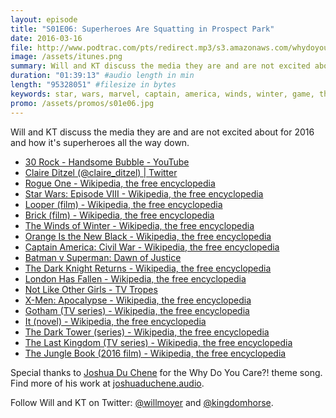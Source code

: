 ```yaml
---
layout: episode
title: "S01E06: Superheroes Are Squatting in Prospect Park"
date: 2016-03-16
file: http://www.podtrac.com/pts/redirect.mp3/s3.amazonaws.com/whydoyoucare.fm/Why+Do+You+Care+-+S01E06.mp3
image: /assets/itunes.png
summary: Will and KT discuss the media they are and are not excited about for 2016 and how it's superheroes all the way down.
duration: "01:39:13" #audio length in min
length: "95328051" #filesize in bytes
keywords: star, wars, marvel, captain, america, winds, winter, game, thrones, batman, superman, xmen, x-men, dark, tower
promo: /assets/promos/s01e06.jpg
---
```


Will and KT discuss the media they are and are not excited about for 2016 and how it's superheroes all the way down.

<ul>
  <li><a href="https://www.youtube.com/watch?v=15MwhPv3Ud4">30 Rock - Handsome Bubble - YouTube</a></li>
  <li><a href="https://twitter.com/claire_ditzel">Claire Ditzel (@claire_ditzel) | Twitter</a></li>
  <li><a href="https://en.wikipedia.org/wiki/Rogue_One">Rogue One - Wikipedia, the free encyclopedia</a></li>
  <li><a href="https://en.wikipedia.org/wiki/Star_Wars:_Episode_VIII">Star Wars: Episode VIII - Wikipedia, the free encyclopedia</a></li>
  <li><a href="https://en.wikipedia.org/wiki/Looper_(film)">Looper (film) - Wikipedia, the free encyclopedia</a></li>
  <li><a href="https://en.wikipedia.org/wiki/Brick_(film)">Brick (film) - Wikipedia, the free encyclopedia</a></li>
  <li><a href="https://en.wikipedia.org/wiki/The_Winds_of_Winter">The Winds of Winter - Wikipedia, the free encyclopedia</a></li>
  <li><a href="https://en.wikipedia.org/wiki/Orange_Is_the_New_Black">Orange Is the New Black - Wikipedia, the free encyclopedia</a></li>
  <li><a href="https://en.wikipedia.org/wiki/Captain_America:_Civil_War">Captain America: Civil War - Wikipedia, the free encyclopedia</a></li>
  <li><a href="https://en.wikipedia.org/wiki/Batman_v_Superman:_Dawn_of_Justice">Batman v Superman: Dawn of Justice</a></li>
  <li><a href="https://en.wikipedia.org/wiki/The_Dark_Knight_Returns">The Dark Knight Returns - Wikipedia, the free encyclopedia</a></li>
  <li><a href="https://en.wikipedia.org/wiki/London_Has_Fallen">London Has Fallen - Wikipedia, the free encyclopedia</a></li>
  <li><a href="http://tvtropes.org/pmwiki/pmwiki.php/Main/NotLikeOtherGirls">Not Like Other Girls - TV Tropes</a></li>
  <li><a href="https://en.wikipedia.org/wiki/X-Men:_Apocalypse">X-Men: Apocalypse - Wikipedia, the free encyclopedia</a></li>
  <li><a href="https://en.wikipedia.org/wiki/Gotham_(TV_series)">Gotham (TV series) - Wikipedia, the free encyclopedia</a></li>
  <li><a href="https://en.wikipedia.org/wiki/It_(novel)#Adaptations">It (novel) - Wikipedia, the free encyclopedia</a></li>
  <li><a href="https://en.wikipedia.org/wiki/The_Dark_Tower_(series)#The_Dark_Tower_.282017_film.29">The Dark Tower (series) - Wikipedia, the free encyclopedia</a></li>
  <li><a href="https://en.wikipedia.org/wiki/The_Last_Kingdom_(TV_series)">The Last Kingdom (TV series) - Wikipedia, the free encyclopedia</a></li>
  <li><a href="https://en.wikipedia.org/wiki/The_Jungle_Book_(2016_film)">The Jungle Book (2016 film) - Wikipedia, the free encyclopedia</a></li>
</ul>

Special thanks to [Joshua Du Chene](http://joshuaduchene.audio) for the Why Do You Care?! theme song. Find more of his work at [joshuaduchene.audio](http://joshuaduchene.audio).

Follow Will and KT on Twitter: [@willmoyer](https://twitter.com/willmoyer) and [@kingdomhorse](https://twitter.com/kingdomhorse). 